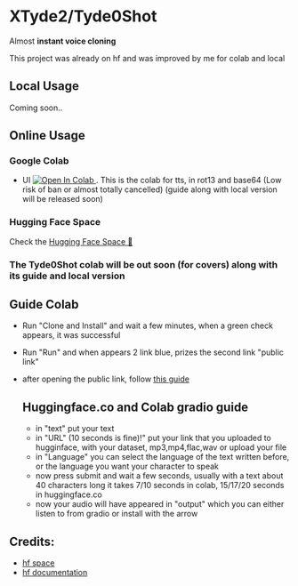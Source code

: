 # XTyde2/Tyde0Shot
Almost **instant voice cloning**

This project was already on hf and was improved by me for colab and local

## Local Usage

Coming soon..

## Online Usage

### Google Colab
- UI <a target="_blank" href="https://colab.research.google.com/github/atdvfegerf/GPT-SoTyde_Tyde0Shot/blob/main/GPT-SoTyde.ipynb">
  <img src="https://colab.research.google.com/assets/colab-badge.svg" alt="Open In Colab"/>
</a>. This is the colab for tts, in rot13 and base64 (Low risk of ban or almost totally cancelled) (guide along with local version will be released soon)

### Hugging Face Space
Check the [Hugging Face Space 🤗](https://huggingface.co/spaces/AngeT10/GPT_SoTyde)

### The Tyde0Shot colab will be out soon (for covers) along with its guide and local version



## Guide Colab
- Run "Clone and Install" and wait a few minutes, when a green check appears, it was successful
- Run "Run" and when appears 2 link blue, prizes the second link "public link"
- after opening the public link, follow [this guide](https://github.com/atdvfegerf/GPT-SoTyde_Tyde0Shot/blob/main/README.md#huggingfaceco-and-colab-gradio-guide)

  ## Huggingface.co and Colab gradio guide
  - in "text" put your text
  - in "URL" (10 seconds is fine)!" put your link that you uploaded to hugginface, with your dataset, mp3,mp4,flac,wav or upload your file
  - in "Language" you can select the language of the text written before, or the language you want your character to speak
  - now press submit and wait a few seconds, usually with a text about 40 characters long it takes 7/10 seconds in colab, 15/17/20 seconds in huggingface.co
  - now your audio will have appeared in "output" which you can either listen to from gradio or install with the arrow



## Credits:
- [hf space](https://huggingface.co/spaces/tonyassi/voice-clone)
- [hf documentation](https://huggingface.co/coqui/XTTS-v2)
